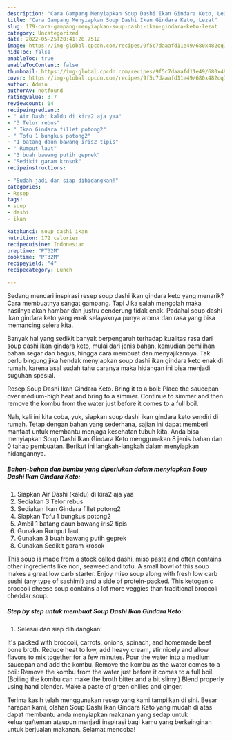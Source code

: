 ```yaml
---
description: "Cara Gampang Menyiapkan Soup Dashi Ikan Gindara Keto, Lezat"
title: "Cara Gampang Menyiapkan Soup Dashi Ikan Gindara Keto, Lezat"
slug: 179-cara-gampang-menyiapkan-soup-dashi-ikan-gindara-keto-lezat
category: Uncategorized
date: 2022-05-25T20:41:20.751Z
image: https://img-global.cpcdn.com/recipes/9f5c7daaafd11e49/680x482cq70/soup-dashi-ikan-gindara-keto-foto-resep-utama.jpg
hideToc: false
enableToc: true
enableTocContent: false
thumbnail: https://img-global.cpcdn.com/recipes/9f5c7daaafd11e49/680x482cq70/soup-dashi-ikan-gindara-keto-foto-resep-utama.jpg
cover: https://img-global.cpcdn.com/recipes/9f5c7daaafd11e49/680x482cq70/soup-dashi-ikan-gindara-keto-foto-resep-utama.jpg
author: Admin
authorAv: notfound
ratingvalue: 3.7
reviewcount: 14
recipeingredient:
- " Air Dashi kaldu di kira2 aja yaa"
- "3 Telor rebus"
- " Ikan Gindara fillet potong2"
- " Tofu 1 bungkus potong2"
- "1 batang daun bawang iris2 tipis"
- " Rumput laut"
- "3 buah bawang putih geprek"
- "Sedikit garam krosok"
recipeinstructions:

- "Sudah jadi dan siap dihidangkan!"
categories:
- Resep
tags:
- soup
- dashi
- ikan

katakunci: soup dashi ikan 
nutrition: 172 calories
recipecuisine: Indonesian
preptime: "PT32M"
cooktime: "PT32M"
recipeyield: "4"
recipecategory: Lunch

---
```



Sedang mencari inspirasi resep soup dashi ikan gindara keto yang menarik? Cara membuatnya sangat gampang. Tapi Jika salah mengolah maka hasilnya akan hambar dan justru cenderung tidak enak. Padahal soup dashi ikan gindara keto yang enak selayaknya punya aroma dan rasa yang bisa memancing selera kita.


Banyak hal yang sedikit banyak berpengaruh terhadap kualitas rasa dari soup dashi ikan gindara keto, mulai dari jenis bahan, kemudian pemilihan bahan segar dan bagus, hingga cara membuat dan menyajikannya. Tak perlu bingung jika hendak menyiapkan soup dashi ikan gindara keto enak di rumah, karena asal sudah tahu caranya maka hidangan ini bisa menjadi suguhan spesial.

Resep Soup Dashi Ikan Gindara Keto. Bring it to a boil: Place the saucepan over medium-high heat and bring to a simmer. Continue to simmer and then remove the kombu from the water just before it comes to a full boil.


Nah, kali ini kita coba, yuk, siapkan soup dashi ikan gindara keto sendiri di rumah. Tetap dengan bahan yang sederhana, sajian ini dapat memberi manfaat untuk membantu menjaga kesehatan tubuh kita. Anda bisa menyiapkan Soup Dashi Ikan Gindara Keto menggunakan 8 jenis bahan dan 0 tahap pembuatan. Berikut ini langkah-langkah dalam menyiapkan hidangannya.

<!--inarticleads1-->

##### Bahan-bahan dan bumbu yang diperlukan dalam menyiapkan Soup Dashi Ikan Gindara Keto:

1. Siapkan  Air Dashi (kaldu) di kira2 aja yaa
1. Sediakan 3 Telor rebus
1. Sediakan  Ikan Gindara fillet potong2
1. Siapkan  Tofu 1 bungkus potong2
1. Ambil 1 batang daun bawang iris2 tipis
1. Gunakan  Rumput laut
1. Gunakan 3 buah bawang putih geprek
1. Gunakan Sedikit garam krosok


This soup is made from a stock called dashi, miso paste and often contains other ingredients like nori, seaweed and tofu. A small bowl of this soup makes a great low carb starter. Enjoy miso soup along with fresh low carb sushi (any type of sashimi) and a side of protein-packed. This ketogenic broccoli cheese soup contains a lot more veggies than traditional broccoli cheddar soup. 

<!--inarticleads2-->

##### Step by step untuk membuat Soup Dashi Ikan Gindara Keto:


1. Selesai dan siap dihidangkan!

It&#39;s packed with broccoli, carrots, onions, spinach, and homemade beef bone broth. Reduce heat to low, add heavy cream, stir nicely and allow flavors to mix together for a few minutes. Pour the water into a medium saucepan and add the kombu. Remove the kombu as the water comes to a boil: Remove the kombu from the water just before it comes to a full boil. (Boiling the kombu can make the broth bitter and a bit slimy.) Blend properly using hand blender. Make a paste of green chilies and ginger. 

Terima kasih telah menggunakan resep yang kami tampilkan di sini. Besar harapan kami, olahan Soup Dashi Ikan Gindara Keto yang mudah di atas dapat membantu anda menyiapkan makanan yang sedap untuk keluarga/teman ataupun menjadi inspirasi bagi kamu yang berkeinginan untuk berjualan makanan. Selamat mencoba!
